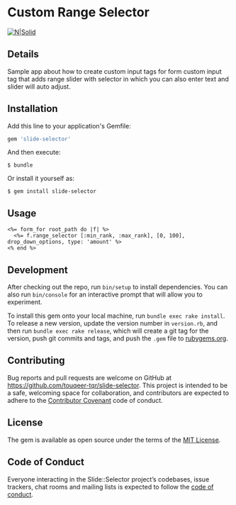 # Custom Range Selector

[![N|Solid](https://raw.githubusercontent.com/Touqeer-tqr/custom-form/master/app/assets/images/range-selector.png)]()

## Details
Sample app about how to create custom input tags for form
custom input tag that adds range slider with selector in which you can also enter text and slider will auto adjust.

## Installation

Add this line to your application's Gemfile:

```ruby
gem 'slide-selector'
```

And then execute:

    $ bundle

Or install it yourself as:

    $ gem install slide-selector

## Usage

```
<%= form_for root_path do |f| %>
  <%= f.range_selector [:min_rank, :max_rank], [0, 100], drop_down_options, type: 'amount' %>
<% end %>
```

## Development

After checking out the repo, run `bin/setup` to install dependencies. You can also run `bin/console` for an interactive prompt that will allow you to experiment.

To install this gem onto your local machine, run `bundle exec rake install`. To release a new version, update the version number in `version.rb`, and then run `bundle exec rake release`, which will create a git tag for the version, push git commits and tags, and push the `.gem` file to [rubygems.org](https://rubygems.org).

## Contributing

Bug reports and pull requests are welcome on GitHub at https://github.com/touqeer-tqr/slide-selector. This project is intended to be a safe, welcoming space for collaboration, and contributors are expected to adhere to the [Contributor Covenant](http://contributor-covenant.org) code of conduct.

## License

The gem is available as open source under the terms of the [MIT License](https://opensource.org/licenses/MIT).

## Code of Conduct

Everyone interacting in the Slide::Selector project’s codebases, issue trackers, chat rooms and mailing lists is expected to follow the [code of conduct](https://github.com/touqeer-tqr/slide-selector/blob/master/CODE_OF_CONDUCT.md).
